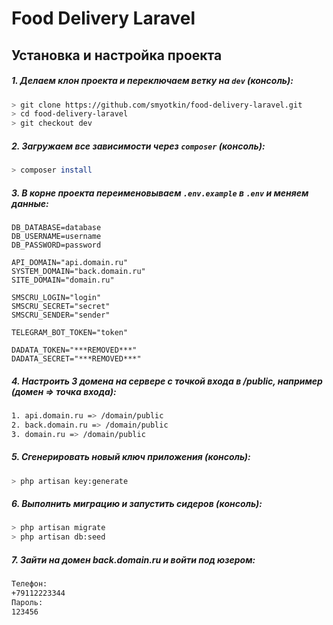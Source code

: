 # Food Delivery Laravel

## Установка и настройка проекта

##### 1. Делаем клон проекта и переключаем ветку на `dev` (консоль):

```bash
> git clone https://github.com/smyotkin/food-delivery-laravel.git
> cd food-delivery-laravel
> git checkout dev
```

##### 2. Загружаем все зависимости через `composer` (консоль):
```bash
> composer install
```

##### 3. В корне проекта переименовываем `.env.example` в `.env` и меняем данные:
```env
DB_DATABASE=database
DB_USERNAME=username
DB_PASSWORD=password

API_DOMAIN="api.domain.ru"
SYSTEM_DOMAIN="back.domain.ru"
SITE_DOMAIN="domain.ru"

SMSCRU_LOGIN="login"
SMSCRU_SECRET="secret"
SMSCRU_SENDER="sender"

TELEGRAM_BOT_TOKEN="token"

DADATA_TOKEN="***REMOVED***"
DADATA_SECRET="***REMOVED***"
```

##### 4. Настроить 3 домена на сервере с точкой входа в /public, например (домен => точка входа):
```bash
1. api.domain.ru => /domain/public
2. back.domain.ru => /domain/public
3. domain.ru => /domain/public
```

##### 5. Сгенерировать новый ключ приложения (консоль):
```bash
> php artisan key:generate
```

##### 6. Выполнить миграцию и запустить сидеров (консоль):
```bash
> php artisan migrate
> php artisan db:seed
```

##### 7. Зайти на домен back.domain.ru и войти под юзером:
```bash
Телефон:
+79112223344
Пароль:
123456
```
